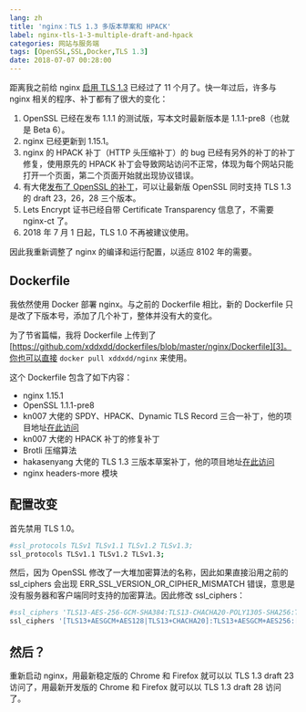 ```yaml
---
lang: zh
title: 'nginx：TLS 1.3 多版本草案和 HPACK'
label: nginx-tls-1-3-multiple-draft-and-hpack
categories: 网站与服务端
tags: [OpenSSL,SSL,Docker,TLS 1.3]
date: 2018-07-07 00:28:00
---
```

距离我之前给 nginx [启用 TLS 1.3][1] 已经过了 11 个月了。快一年过后，许多与 nginx 相关的程序、补丁都有了很大的变化：

1. OpenSSL 已经在发布 1.1.1 的测试版，写本文时最新版本是 1.1.1-pre8（也就是 Beta 6）。
2. nginx 已经更新到 1.15.1。
3. nginx 的 HPACK 补丁（HTTP 头压缩补丁）的 bug 已经有另外的补丁的补丁修复，使用原先的 HPACK 补丁会导致网站访问不正常，体现为每个网站只能打开一个页面，第二个页面开始就出现协议错误。
4. 有大佬[发布了 OpenSSL 的补丁][2]，可以让最新版 OpenSSL 同时支持 TLS 1.3 的 draft 23，26，28 三个版本。
5. Lets Encrypt 证书已经自带 Certificate Transparency 信息了，不需要 nginx-ct 了。
6. 2018 年 7 月 1 日起，TLS 1.0 不再被建议使用。

因此我重新调整了 nginx 的编译和运行配置，以适应 8102 年的需要。

Dockerfile
----------

我依然使用 Docker 部署 nginx。与之前的 Dockerfile 相比，新的 Dockerfile 只是改了下版本号，添加了几个补丁，整体并没有大的变化。

为了节省篇幅，我将 Dockerfile 上传到了 [https://github.com/xddxdd/dockerfiles/blob/master/nginx/Dockerfile][3]。你也可以直接 `docker pull xddxdd/nginx` 来使用。

这个 Dockerfile 包含了如下内容：

- nginx 1.15.1
- OpenSSL 1.1.1-pre8
- kn007 大佬的 SPDY、HPACK、Dynamic TLS Record 三合一补丁，他的项目地址[在此访问][4]
- kn007 大佬的 HPACK 补丁的修复补丁
- Brotli 压缩算法
- hakasenyang 大佬的 TLS 1.3 三版本草案补丁，他的项目地址[在此访问][5]
- nginx headers-more 模块

配置改变
-------

首先禁用 TLS 1.0。

```bash
#ssl_protocols TLSv1 TLSv1.1 TLSv1.2 TLSv1.3;
ssl_protocols TLSv1.1 TLSv1.2 TLSv1.3;
```

然后，因为 OpenSSL 修改了一大堆加密算法的名称，因此如果直接沿用之前的 ssl_ciphers 会出现 ERR_SSL_VERSION_OR_CIPHER_MISMATCH 错误，意思是没有服务器和客户端同时支持的加密算法。因此修改 ssl_ciphers：

```bash
#ssl_ciphers 'TLS13-AES-256-GCM-SHA384:TLS13-CHACHA20-POLY1305-SHA256:TLS13-AES-128-GCM-SHA256:TLS13-AES-128-CCM-8-SHA256:TLS13-AES-128-CCM-SHA256:ECDHE-ECDSA-CHACHA20-POLY1305:ECDHE-RSA-CHACHA20-POLY1305:ECDHE-ECDSA-AES128-GCM-SHA256:ECDHE-RSA-AES128-GCM-SHA256:ECDHE-ECDSA-AES256-GCM-SHA384:ECDHE-RSA-AES256-GCM-SHA384:DHE-RSA-AES128-GCM-SHA256:DHE-RSA-AES256-GCM-SHA384:ECDHE-ECDSA-AES128-SHA256:ECDHE-RSA-AES128-SHA256:ECDHE-ECDSA-AES128-SHA:ECDHE-RSA-AES256-SHA384:ECDHE-RSA-AES128-SHA:ECDHE-ECDSA-AES256-SHA384:ECDHE-ECDSA-AES256-SHA:ECDHE-RSA-AES256-SHA:DHE-RSA-AES128-SHA256:DHE-RSA-AES128-SHA:DHE-RSA-AES256-SHA256:DHE-RSA-AES256-SHA:!DSS';
ssl_ciphers '[TLS13+AESGCM+AES128|TLS13+CHACHA20]:TLS13+AESGCM+AES256:[EECDH+ECDSA+AESGCM+AES128|EECDH+ECDSA+CHACHA20]:EECDH+ECDSA+AESGCM+AES256:EECDH+ECDSA+AES128+SHA:EECDH+ECDSA+AES256+SHA:[EECDH+aRSA+AESGCM+AES128|EECDH+aRSA+CHACHA20]:EECDH+aRSA+AESGCM+AES256:EECDH+aRSA+AES128+SHA:EECDH+aRSA+AES256+SHA:RSA+AES128+SHA:RSA+AES256+SHA';
```

然后？
-----

重新启动 nginx，用最新稳定版的 Chrome 和 Firefox 就可以以 TLS 1.3 draft 23 访问了，用最新开发版的 Chrome 和 Firefox 就可以以 TLS 1.3 draft 28 访问了。

  [1]: /article/modify-website/nginx-enable-tls-1-3-fastcgi-pass-version.lantian
  [2]: https://github.com/hakasenyang/openssl-patch
  [3]: https://github.com/xddxdd/dockerfiles/blob/master/nginx/Dockerfile
  [4]: https://github.com/kn007/patch
  [5]: https://github.com/hakasenyang/openssl-patch
